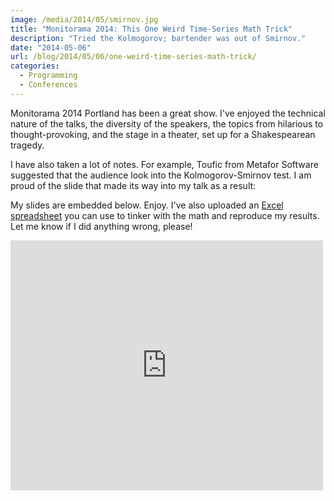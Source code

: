 ```yaml
---
image: /media/2014/05/smirnov.jpg
title: "Monitorama 2014: This One Weird Time-Series Math Trick"
description: "Tried the Kolmogorov; bartender was out of Smirnov."
date: "2014-05-06"
url: /blog/2014/05/06/one-weird-time-series-math-trick/
categories:
  - Programming
  - Conferences
---
```


Monitorama 2014 Portland has been a great show. I've enjoyed the technical
nature of the talks, the diversity of the speakers, the topics from hilarious to
thought-provoking, and the stage in a theater, set up for a Shakespearean
tragedy.

<!--more-->

I have also taken a lot of notes. For example, Toufic from Metafor Software
suggested that the audience look into the Kolmogorov-Smirnov test. I am proud of
the slide that made its way into my talk as a result:

My slides are embedded below. Enjoy. I've also uploaded an [Excel spreadsheet](/media/2014/05/time-series-tricks.xlsx) you
can use to tinker with the math and reproduce my results. Let me know if I did
anything wrong, please!

<iframe src="https://app.box.com/embed_widget/hnd0llg8tzut/s/o60h3cxbp5fa1u5jw1pu?view=list&sort=name&direction=ASC&theme=blue" width="500" height="400" frameborder="0" allowfullscreen webkitallowfullscreen mozallowfullscreen oallowfullscreen msallowfullscreen></iframe>



